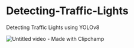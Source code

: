 # Detecting-Traffic-Lights
Detecting Traffic Lights using YOLOv8

![Untitled video - Made with Clipchamp](https://github.com/Hazemegy/Detecting-Traffic-Lights/assets/100795887/00a8a185-6f57-403e-9a0f-bdac3666c369)

